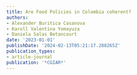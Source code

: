 ```yaml
---
title: Are Food Policies in Colombia coherent?
authors:
- Alexander Buritica Casanova
- Karoll Valentina Yomayuza
- Daniela Salas Betancourt
date: '2023-01-01'
publishDate: '2024-02-13T05:21:17.288265Z'
publication_types:
- article-journal
publication: '*CGIAR*'
---
```

